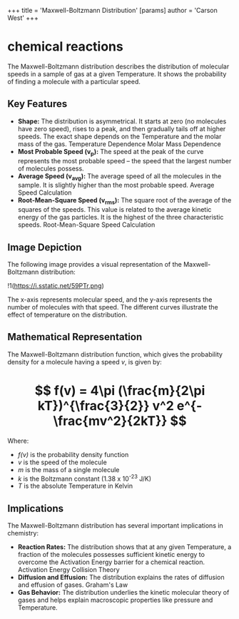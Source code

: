 +++
 title = 'Maxwell-Boltzmann Distribution'
[params]
	author = 'Carson West'
+++
# chemical reactions
The Maxwell-Boltzmann distribution describes the distribution of molecular speeds in a sample of gas at a given Temperature.  It shows the probability of finding a molecule with a particular speed.

## Key Features

* **Shape:** The distribution is asymmetrical.  It starts at zero (no molecules have zero speed), rises to a peak, and then gradually tails off at higher speeds.  The exact shape depends on the Temperature and the molar mass of the gas. Temperature Dependence Molar Mass Dependence
* **Most Probable Speed (v<sub>p</sub>):** The speed at the peak of the curve represents the most probable speed – the speed that the largest number of molecules possess.
* **Average Speed (v<sub>avg</sub>):** The average speed of all the molecules in the sample.  It is slightly higher than the most probable speed. Average Speed Calculation
* **Root-Mean-Square Speed (v<sub>rms</sub>):** The square root of the average of the squares of the speeds. This value is related to the average kinetic energy of the gas particles. It is the highest of the three characteristic speeds. Root-Mean-Square Speed Calculation

## Image Depiction

The following image provides a visual representation of the Maxwell-Boltzmann distribution:

!1(https://i.sstatic.net/59PTr.png)

The x-axis represents molecular speed, and the y-axis represents the number of molecules with that speed.  The different curves illustrate the effect of temperature on the distribution.

## Mathematical Representation

The Maxwell-Boltzmann distribution function, which gives the probability density for a molecule having a speed *v*, is given by:

#  $$ f(v) = 4\pi (\frac{m}{2\pi kT})^{\frac{3}{2}} v^2 e^{-\frac{mv^2}{2kT}} $$  

Where:

* *f(v)* is the probability density function
* *v* is the speed of the molecule
* *m* is the mass of a single molecule
* *k* is the Boltzmann constant (1.38 x 10<sup>-23</sup> J/K)
* *T* is the absolute Temperature in Kelvin

## Implications

The Maxwell-Boltzmann distribution has several important implications in chemistry:

* **Reaction Rates:**  The distribution shows that at any given Temperature, a fraction of the molecules possesses sufficient kinetic energy to overcome the Activation Energy barrier for a chemical reaction. Activation Energy Collision Theory
* **Diffusion and Effusion:** The distribution explains the rates of diffusion and effusion of gases. Graham's Law
* **Gas Behavior:**  The distribution underlies the kinetic molecular theory of gases and helps explain macroscopic properties like pressure and Temperature.


